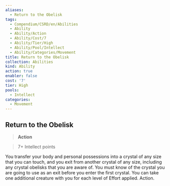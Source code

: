 ```yaml
---
aliases:
  - Return to the Obelisk
tags:
  - Compendium/CSRD/en/Abilities
  - Ability
  - Ability/Action
  - Ability/Cost/7
  - Ability/Tier/High
  - Ability/Pool/Intellect
  - Ability/Categories/Movement
title: Return to the Obelisk
collection: Abilities
kind: Ability
action: true
enabler: false
cost: '7'
tier: High
pools:
  - Intellect
categories:
  - Movement
---
```

## Return to the Obelisk    
>**Action**    
>7+ Intellect points  
    
You transfer your body and personal possessions into a crystal of any size that you can touch, and you exit from another crystal of any size, including any crystal obelisks that you are aware of. You must know of the crystal you are going to use as an exit before you enter the first crystal. You can take one additional creature with you for each level of Effort applied. Action.